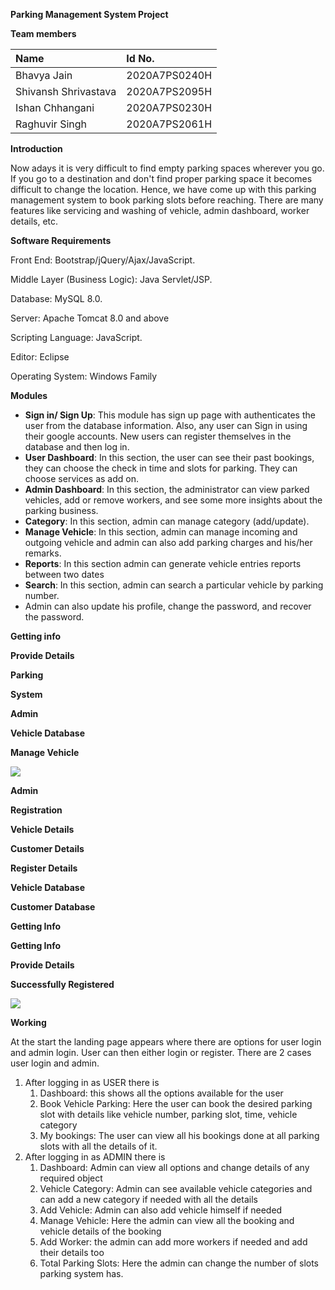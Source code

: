 ﻿**Parking Management System Project**

**Team members**

|Name|Id No.|
| :- | :- |
|Bhavya Jain|2020A7PS0240H|
|Shivansh Shrivastava|2020A7PS2095H|
|Ishan Chhangani|2020A7PS0230H|
|Raghuvir Singh|2020A7PS2061H|

**Introduction**

Now adays it is very difficult to find empty parking spaces wherever you go. If you go to a destination and don't find proper parking space it becomes difficult to change the location. Hence, we have come up with this parking management system to book parking slots before reaching. There are many features like servicing and washing of vehicle, admin dashboard, worker details, etc. 

**Software Requirements** 

Front End: Bootstrap/jQuery/Ajax/JavaScript.

Middle Layer (Business Logic): Java Servlet/JSP. 

Database: MySQL 8.0. 

Server: Apache Tomcat 8.0 and above 

Scripting Language: JavaScript. 

Editor: Eclipse

Operating System: Windows Family

**Modules** 

- **Sign in/ Sign Up**: This module has sign up page with authenticates the user from the database information. Also, any user can Sign in using their google accounts. New users can register themselves in the database and then log in.
- **User Dashboard**: In this section, the user can see their past bookings, they can choose the check in time and slots for parking. They can choose services as add on.
- **Admin Dashboard**: In this section, the administrator can view parked vehicles, add or remove workers, and see some more insights about the parking business.
- **Category**: In this section, admin can manage category (add/update).
- **Manage Vehicle**: In this section, admin can manage incoming and outgoing vehicle and admin can also add parking charges and his/her remarks. 
- **Reports**:  In this section admin can generate vehicle entries reports between two dates 
- **Search**: In this section, admin can search a particular vehicle by parking number. 
- Admin can also update his profile, change the password, and recover the password.

**Getting info**

**Provide Details**

**Parking**

**System**

**Admin**

**Vehicle Database**

**Manage Vehicle**

![](Aspose.Words.f694e1e2-5113-4675-98e7-0e70b9854e74.001.png)

**Admin**

**Registration**

**Vehicle Details**

**Customer Details**

**Register    Details**

**Vehicle Database**

**Customer Database**

**Getting Info**

**Getting Info**

**Provide Details**

**Successfully Registered**

![](Aspose.Words.f694e1e2-5113-4675-98e7-0e70b9854e74.002.png)

**Working**

At the start the landing page appears where there are options for user login and admin login. User can then either login or register. There are 2 cases user login and admin.

1) After logging in as USER there is
   1. Dashboard: this shows all the options available for the user
   1. Book Vehicle Parking: Here the user can book the desired parking slot with details like vehicle number, parking slot, time, vehicle category
   1. My bookings: The user can view all his bookings done at all parking slots with all the details of it.
1) After logging in as ADMIN there is
   1. Dashboard: Admin can view all options and change details of any required object
   1. Vehicle Category: Admin can see available vehicle categories and can add a new category if needed with all the details
   1. Add Vehicle: Admin can also add vehicle himself if needed
   1. Manage Vehicle: Here the admin can view all the booking and vehicle details of the booking
   1. Add Worker: the admin can add more workers if needed and add their details too
   1. Total Parking Slots: Here the admin can change the number of slots parking system has. 






